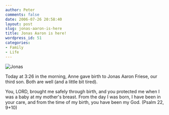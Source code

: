 ```yaml
---
author: Peter
comments: false
date: 2006-07-26 20:58:40
layout: post
slug: jonas-aaron-is-here
title: Jonas Aaron is here!
wordpress_id: 51
categories:
- Family
- Life
---
```


![Jonas](/wp-content/downloads/family/jonas/jonas.jpg)

Today at 3:26 in the morning, Anne gave birth to Jonas Aaron Friese, our third son. Both are well (and a little bit tired).

You, LORD, brought me safely through birth,  and you protected me when I was a baby at my mother's breast.
From the day I was born, I have been in your care, and from the time of my birth, you have been my God.
(Psalm 22, 9+10)
